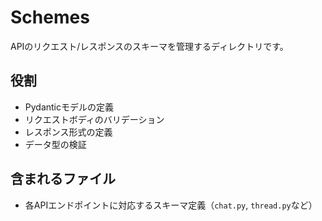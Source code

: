 # Schemes

APIのリクエスト/レスポンスのスキーマを管理するディレクトリです。

## 役割
- Pydanticモデルの定義
- リクエストボディのバリデーション
- レスポンス形式の定義
- データ型の検証

## 含まれるファイル
- 各APIエンドポイントに対応するスキーマ定義（`chat.py`, `thread.py`など）
